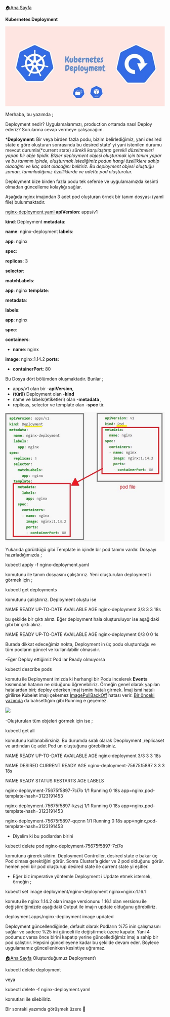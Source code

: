 ﻿[:house:Ana Sayfa](https://github.com/tugbakorkut16/MyArticles)
 
 **Kubernetes Deployment**

![](Aspose.Words.ec8ebf83-59db-4606-8a3c-832e9841040c.001.jpeg)

Merhaba, bu yazımda ;

Deployment nedir? Uygulamalarımızı, production ortamda nasıl Deploy ederiz? Sorularına cevap vermeye çalışacağım.

***Deployment**: Bir veya birden fazla podu, bizim belirlediğimiz, yani desired state e göre oluşturan sonrasında bu desired state’ yi yani istenilen durumu mevcut durumla(*current state) *sürekli karşılaştırıp gerekli düzeltmeleri yapan bir obje tipidir. Bizler deployment objesi oluşturmak için tanım yapar ve bu tanımın içinde, oluşturmak istediğimiz podun hangi özelliklere sahip olacağını ve kaç adet olacağını belitiriz. Bu deployment objesi oluştuğu zaman, tanımladığımız özelliklerde ve adette pod oluşturulur.*

Deployment bize birden fazla podu tek seferde ve uygulamamızda kesinti olmadan güncelleme kolaylığı sağlar.

Aşağıda nginx imajından 3 adet pod oluşturan örnek bir tanım dosyası (yaml file) bulunmaktadır.

[nginx-deployment.yaml ](https://raw.githubusercontent.com/kubernetes/website/main/content/en/examples/controllers/nginx-deployment.yaml)**apiVersion**: apps/v1

**kind**: Deployment **metadata**:

**name**: nginx-deployment **labels**:

**app**: nginx

**spec**:

**replicas**: 3

**selector**:

**matchLabels**:

**app**: nginx **template**:

**metadata**:

**labels**:

**app**: nginx

**spec**:

**containers**:

- **name**: nginx

**image**: nginx:1.14.2 **ports**:

- **containerPort**: 80

Bu Dosya dört bölümden oluşmaktadır. Bunlar ;

- apps/v1 olan bir -**apiVersion**,
- **(türü)** Deployment olan -**kind**
- name ve labels(etiketleri) olan -**metadata** ,
- replicas, selector ve template olan -**spec** tir.

![](Aspose.Words.ec8ebf83-59db-4606-8a3c-832e9841040c.002.jpeg)

Yukarıda görüldüğü gibi Template in içinde bir pod tanımı vardır. Dosyayı hazırladığımızda ;

kubectl apply -f nginx-deployment.yaml

komutunu ile tanım dosyasını çalıştırırız. Yeni oluşturulan deployment i görmek için ;

kubectl get deployments

komutunu çalıştırırız. Deployment oluştu ise

NAME               READY   UP-TO-DATE   AVAILABLE   AGE nginx-deployment   3/3     3            3           18s

bu şekilde bir çıktı alırız. Eğer deployment hala oluşturuluyor ise aşağıdaki gibi bir çıktı alırız.

NAME               READY   UP-TO-DATE   AVAILABLE   AGE nginx-deployment   0/3     0            0           1s

Burada dikkat edeceğimiz nokta, Deployment in üç podu oluşturduğu ve tüm podların güncel ve kullanılabilir olmasıdır.

-Eğer Deploy ettiğimiz Pod lar Ready olmuyorsa

kubectl describe pods

komutu ile Deployment imizda ki herhangi bir Podu incelerek **Events** kısmından hatanın ne olduğunu öğrenebiliriz. Örneğin genel olarak yapılan hatalardan biri; deploy ederken imaj isminı hatalı girmek. İmaj ismi hatalı girilirse Kubelet imajı çekemez [İmagePullBackOff](https://medium.com/@arslantobe/kubernetes-de-pod-objesinin-ya%C5%9Fam-hikayesi-faf90e67ee5a) hatası verir. [Bir önceki yazımda](https://medium.com/@arslantobe/kubernetes-de-pod-objesinin-ya%C5%9Fam-hikayesi-faf90e67ee5a) da bahsettiğim gibi Running e geçemez.

![](Aspose.Words.ec8ebf83-59db-4606-8a3c-832e9841040c.003.png)

-Oluşturulan tüm objeleri görmek için ise ;

kubectl get all

komutunu kullanabilirsiniz. Bu durumda sıralı olarak Deoployment ,replicaset ve ardından üç adet Pod un oluştuğunu görebilirsiniz.

NAME               READY   UP-TO-DATE   AVAILABLE   AGE nginx-deployment   3/3     3            3           18s

NAME                          DESIRED   CURRENT   READY   AGE nginx-deployment-75675f5897   3         3         3       18s

NAME                                READY     STATUS RESTARTS   AGE       LABELS

nginx-deployment-75675f5897-7ci7o   1/1       Running   0 18s       app=nginx,pod-template-hash=3123191453

nginx-deployment-75675f5897-kzszj   1/1       Running   0 18s       app=nginx,pod-template-hash=3123191453

nginx-deployment-75675f5897-qqcnn   1/1       Running   0 18s       app=nginx,pod-template-hash=3123191453

- Diyelim ki bu podlardan birini

kubectl delete pod nginx-deployment-75675f5897-7ci7o

komutunu girerek sildim. Deployment Controller, desired state e bakar üç Pod olması gerektiğini görür. Sonra Cluster’a gider ve 2 pod olduğunu görür. hemen yeni bir pod oluşturup desired state ile current state yi eşitler.

- Eğer biz imperative yöntemle Deployment i Update etmek istersek, örneğin ;

kubectl set image deployment/nginx-deployment nginx=nginx:1.16.1

komutu ile nginx 1.14.2 olan image versionunu 1.16.1 olan versionu ile değiştirdiğimizde aşağıdaki Output ile imajın update olduğunu görebiliriz.

deployment.apps/nginx-deployment image updated

Deployment güncellendiğinde, default olarak Podların %75 inin çalışmasını sağlar ve sadece %25 ini günceli ile değiştirmek üzere kapatır. Yani 4 podumuz varsa önce birini kapatıp yerine güncellediğimiz imaj a sahip bir pod çalıştırır. Hepsini güncelleyene kadar bu şekilde devam eder. Böylece uygulamamız güncellenirken kesintiye uğramaz.
 
[:house:Ana Sayfa](https://github.com/tugbakorkut16/MyArticles)
Oluşturduğumuz Deployment’ı

kubectl delete deployment

veya

kubectl delete -f nginx-deployment.yaml

komutları ile silebiliriz.

Bir sonraki yazımda görüşmek üzere 󰢨
